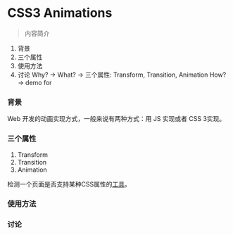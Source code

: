 CSS3 Animations
=========

> 内容简介
1. 背景
2. 三个属性
3. 使用方法
4. 讨论
Why? -> 
What? -> 三个属性: Transform, Transition, Animation
How? -> demo for

### 背景
Web 开发的动画实现方式，一般来说有两种方式：用 JS 实现或者 CSS 3实现。

### 三个属性
1. Transform
2. Transition
3. Animation

检测一个页面是否支持某种CSS属性的[工具](http://caniuse.com/)。

### 使用方法

### 讨论